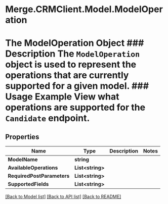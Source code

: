 # Merge.CRMClient.Model.ModelOperation
# The ModelOperation Object ### Description The `ModelOperation` object is used to represent the operations that are currently supported for a given model.  ### Usage Example View what operations are supported for the `Candidate` endpoint.

## Properties

Name | Type | Description | Notes
------------ | ------------- | ------------- | -------------
**ModelName** | **string** |  | 
**AvailableOperations** | **List&lt;string&gt;** |  | 
**RequiredPostParameters** | **List&lt;string&gt;** |  | 
**SupportedFields** | **List&lt;string&gt;** |  | 

[[Back to Model list]](../README.md#documentation-for-models) [[Back to API list]](../README.md#documentation-for-api-endpoints) [[Back to README]](../README.md)

